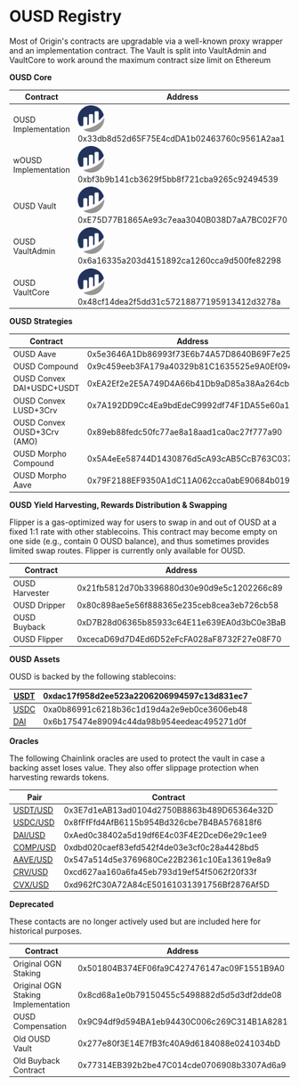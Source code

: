 # OUSD Registry

Most of Origin's contracts are upgradable via a well-known proxy wrapper and an implementation contract. The Vault is split into VaultAdmin and VaultCore to work around the maximum contract size limit on Ethereum

**OUSD Core**

| Contract             | Address                                                                                                                                                                                                 |
| -------------------- | ------------------------------------------------------------------------------------------------------------------------------------------------------------------------------------------------------- |
| OUSD Implementation  | [<img src="../../.gitbook/assets/image (26).png" alt="" data-size="line">](https://etherscan.io/address/0x33db8d52d65F75E4cdDA1b02463760c9561A2aa1) 0x33db8d52d65F75E4cdDA1b02463760c9561A2aa1          |
| wOUSD Implementation | [<img src="../../.gitbook/assets/image (7).png" alt="" data-size="line">](https://etherscan.io/address/0xbf3b9b141cb3629f5bb8f721cba9265c92494539) 0xbf3b9b141cb3629f5bb8f721cba9265c92494539           |
| OUSD Vault           | [<img src="../../.gitbook/assets/image (23).png" alt="" data-size="line">](https://etherscan.io/address/0xe75d77b1865ae93c7eaa3040b038d7aa7bc02f70) 0xE75D77B1865Ae93c7eaa3040B038D7aA7BC02F70          |
| OUSD VaultAdmin      | [<img src="../../.gitbook/assets/image (19) (1).png" alt="" data-size="line">](https://etherscan.io/address/0x6a16335a203d4151892ca1260cca9d500fe82298#code) 0x6a16335a203d4151892ca1260cca9d500fe82298 |
| OUSD VaultCore       | [<img src="../../.gitbook/assets/image (21).png" alt="" data-size="line">](https://etherscan.io/address/0x48cf14dea2f5dd31c57218877195913412d3278a) 0x48cf14dea2f5dd31c57218877195913412d3278a          |

**OUSD Strategies**

| Contract                    | Address                                    |
| --------------------------- | ------------------------------------------ |
| OUSD Aave                   | 0x5e3646A1Db86993f73E6b74A57D8640B69F7e259 |
| OUSD Compound               | 0x9c459eeb3FA179a40329b81C1635525e9A0Ef094 |
| OUSD Convex DAI+USDC+USDT   | 0xEA2Ef2e2E5A749D4A66b41Db9aD85a38Aa264cb3 |
| OUSD Convex LUSD+3Crv       | 0x7A192DD9Cc4Ea9bdEdeC9992df74F1DA55e60a19 |
| OUSD Convex OUSD+3Crv (AMO) | 0x89eb88fedc50fc77ae8a18aad1ca0ac27f777a90 |
| OUSD Morpho Compound        | 0x5A4eEe58744D1430876d5cA93cAB5CcB763C037D |
| OUSD Morpho Aave            | 0x79F2188EF9350A1dC11A062cca0abE90684b0197 |

**OUSD Yield Harvesting, Rewards Distribution & Swapping**

Flipper is a gas-optimized way for users to swap in and out of OUSD at a fixed 1:1 rate with other stablecoins. This contract may become empty on one side (e.g., contain 0 OUSD balance), and thus sometimes provides limited swap routes. Flipper is currently only available for OUSD.

| Contract       | Address                                    |
| -------------- | ------------------------------------------ |
| OUSD Harvester | 0x21fb5812d70b3396880d30e90d9e5c1202266c89 |
| OUSD Dripper   | 0x80c898ae5e56f888365e235ceb8cea3eb726cb58 |
| OUSD Buyback   | 0xD7B28d06365b85933c64E11e639EA0d3bC0e3BaB |
| OUSD Flipper   | 0xcecaD69d7D4Ed6D52eFcFA028aF8732F27e08F70 |

**OUSD Assets**

OUSD is backed by the following stablecoins:

| [USDT](https://etherscan.io/address/0xdac17f958d2ee523a2206206994597c13d831ec7) | 0xdac17f958d2ee523a2206206994597c13d831ec7 |
| ------------------------------------------------------------------------------- | ------------------------------------------ |
| [USDC](https://etherscan.io/address/0xa0b86991c6218b36c1d19d4a2e9eb0ce3606eb48) | 0xa0b86991c6218b36c1d19d4a2e9eb0ce3606eb48 |
| [DAI](https://etherscan.io/address/0x6b175474e89094c44da98b954eedeac495271d0f)  | 0x6b175474e89094c44da98b954eedeac495271d0f |

**Oracles**

The following Chainlink oracles are used to protect the vault in case a backing asset loses value. They also offer slippage protection when harvesting rewards tokens.

| Pair                                                                      | Contract                                   |
| ------------------------------------------------------------------------- | ------------------------------------------ |
| [USDT/USD](https://data.chain.link/ethereum/mainnet/stablecoins/usdt-usd) | 0x3E7d1eAB13ad0104d2750B8863b489D65364e32D |
| [USDC/USD](https://data.chain.link/ethereum/mainnet/stablecoins/usdc-usd) | 0x8fFfFfd4AfB6115b954Bd326cbe7B4BA576818f6 |
| [DAI/USD](https://data.chain.link/ethereum/mainnet/stablecoins/dai-usd)   | 0xAed0c38402a5d19df6E4c03F4E2DceD6e29c1ee9 |
| [COMP/USD](https://data.chain.link/ethereum/mainnet/crypto-usd/comp-usd)  | 0xdbd020caef83efd542f4de03e3cf0c28a4428bd5 |
| [AAVE/USD](https://data.chain.link/ethereum/mainnet/crypto-usd/aave-usd)  | 0x547a514d5e3769680Ce22B2361c10Ea13619e8a9 |
| [CRV/USD](https://data.chain.link/ethereum/mainnet/crypto-usd/crv-usd)    | 0xcd627aa160a6fa45eb793d19ef54f5062f20f33f |
| [CVX/USD](https://data.chain.link/ethereum/mainnet/crypto-usd/cvx-usd)    | 0xd962fC30A72A84cE50161031391756Bf2876Af5D |

**Deprecated**

These contacts are no longer actively used but are included here for historical purposes.

| Contract                            | Address                                    |
| ----------------------------------- | ------------------------------------------ |
| Original OGN Staking                | 0x501804B374EF06fa9C427476147ac09F1551B9A0 |
| Original OGN Staking Implementation | 0x8cd68a1e0b79150455c5498882d5d5d3df2dde08 |
| OUSD Compensation                   | 0x9C94df9d594BA1eb94430C006c269C314B1A8281 |
| Old OUSD Vault                      | 0x277e80f3E14E7fB3fc40A9d6184088e0241034bD |
| Old Buyback Contract                | 0x77314EB392b2be47C014cde0706908b3307Ad6a9 |
